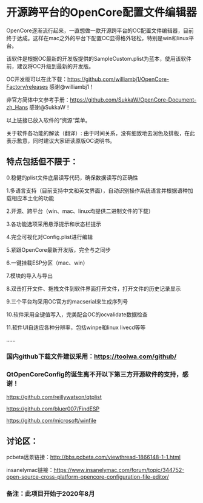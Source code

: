 # 开源跨平台的OpenCore配置文件编辑器

OpenCore逐渐流行起来，一直想做一款开源跨平台的OC配置文件编辑器，目前终于达成。这样在mac之外的平台下配置OC显得格外轻松，特别是win和linux平台。

该软件是根据OC最新的开发版提供的SampleCustom.plist为蓝本，使用该软件前，建议将OC升级到最新的开发版。

OC开发版可以在此下载：https://github.com/williambj1/OpenCore-Factory/releases  感谢@williambj1！

非官方简体中文参考手册：https://github.com/SukkaW/OpenCore-Document-zh_Hans  感谢@SukkaW！

以上链接已放入软件的“资源”菜单。

关于软件各功能的解读（翻译）: 由于时间关系，没有细致地去润色及排版，在此表示歉意，同时建议大家研读原版OC说明书。

## 特点包括但不限于：

0.稳健的plist文件底层读写代码，确保数据读写的正确性

1.多语言支持（目前支持中文和英文界面），自动识别操作系统语言并根据语种加载相应本土化的功能

2.开源、跨平台（win、mac、linux均提供二进制文件的下载）

3.各功能选项采用悬浮提示和状态栏提示

4.完全可视化对Config.plist进行编辑

5.紧跟OpenCore最新开发版，完全与之同步

6.一键挂载ESP分区（mac、win）

7.模块的导入与导出

8.双击打开文件、拖拽文件到软件界面打开文件，打开文件的历史记录显示

9.三个平台均采用OC官方的macserial来生成序列号

10.软件采用全键值写入，完美配合OC的ocvalidate数据检查

11.软件UI自适应各种分辨率，包括winpe和linux livecd等等

......

### 国内github下载文件建议采用：https://toolwa.com/github/

### QtOpenCoreConfig的诞生离不开以下第三方开源软件的支持，感谢！

https://github.com/reillywatson/qtplist

https://github.com/bluer007/FindESP

https://github.com/microsoft/winfile

## 讨论区：

pcbeta远景链接：http://bbs.pcbeta.com/viewthread-1866148-1-1.html

insanelymac链接：https://www.insanelymac.com/forum/topic/344752-open-source-cross-platform-opencore-configuration-file-editor/


### 备注：此项目开始于2020年8月


